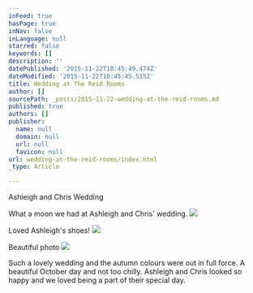 ```yaml
---
inFeed: true
hasPage: true
inNav: false
inLanguage: null
starred: false
keywords: []
description: ''
datePublished: '2015-11-22T10:45:49.474Z'
dateModified: '2015-11-22T10:45:45.515Z'
title: Wedding at The Reid Rooms
author: []
sourcePath: _posts/2015-11-22-wedding-at-the-reid-rooms.md
published: true
authors: []
publisher:
  name: null
  domain: null
  url: null
  favicon: null
url: wedding-at-the-reid-rooms/index.html
_type: Article

---
```

Ashleigh and Chris Wedding

What a moon we had at Ashleigh and Chris' wedding.
![](https://the-grid-user-content.s3-us-west-2.amazonaws.com/1736d9c8-ed1d-4e76-9256-42415c68726a.jpg)

Loved Ashleigh's shoes!
![](https://the-grid-user-content.s3-us-west-2.amazonaws.com/20422f9b-c92e-4a89-80ae-66bd5723afe7.jpg)

Beautiful photo
![](https://the-grid-user-content.s3-us-west-2.amazonaws.com/c31a9f75-fed7-4867-9698-4af2e76c0e64.jpg)

Such a lovely wedding and the autumn colours were out in full force.  A beautiful October day and not too chilly.  Ashleigh and Chris looked so happy and we loved being a part of their special day.